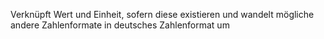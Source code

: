 Verknüpft Wert und Einheit, sofern diese existieren und wandelt mögliche andere Zahlenformate in deutsches Zahlenformat um
